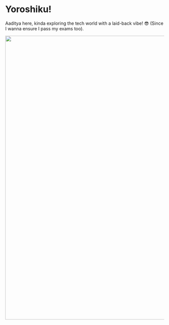 <h1> Yoroshiku! </h1>

Aaditya here, kinda exploring the tech world with a laid-back vibe! 😎 (Since I wanna ensure I pass my exams too).

<img src="https://user-images.githubusercontent.com/74038190/225813708-98b745f2-7d22-48cf-9150-083f1b00d6c9.gif" width="900">
<br><br>



